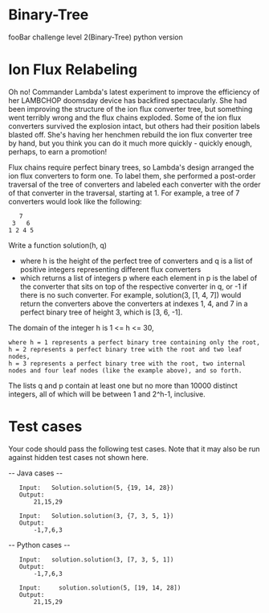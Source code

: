 # Binary-Tree
fooBar challenge level 2(Binary-Tree) python version

Ion Flux Relabeling
===================

Oh no! Commander Lambda's latest experiment to improve the efficiency of her LAMBCHOP doomsday device has backfired spectacularly. She had been improving the structure of the ion flux converter tree, but something went terribly wrong and the flux chains exploded. Some of the ion flux converters survived the explosion intact, but others had their position labels blasted off. She's having her henchmen rebuild the ion flux converter tree by hand, but you think you can do it much more quickly - quickly enough, perhaps, to earn a promotion!

Flux chains require perfect binary trees, so Lambda's design arranged the ion flux converters to form one. To label them, she performed a post-order traversal of the tree of converters and labeled each converter with the order of that converter in the traversal, starting at 1. For example, a tree of 7 converters would look like the following:

       7   
     3   6    
    1 2 4 5     

Write a function solution(h, q) 
  - where h is the height of the perfect tree of converters and q is a list of positive integers representing different flux converters
  - which returns a list of integers p where each element in p is the label of the converter that sits on top of the respective converter in q, or -1 if there is no such converter.  For example, solution(3, [1, 4, 7]) would return the converters above the converters at indexes 1, 4, and 7 in a perfect binary tree of height 3, which is [3, 6, -1].

The domain of the integer h is 1 <= h <= 30,   

    where h = 1 represents a perfect binary tree containing only the root,    
    h = 2 represents a perfect binary tree with the root and two leaf nodes,   
    h = 3 represents a perfect binary tree with the root, two internal nodes and four leaf nodes (like the example above), and so forth.   
The lists q and p contain at least one but no more than 10000 distinct integers, all of which will be between 1 and 2^h-1, inclusive.


Test cases
==========
Your code should pass the following test cases.
Note that it may also be run against hidden test cases not shown here.

-- Java cases -- 

       Input:   Solution.solution(5, {19, 14, 28})   
       Output:  
           21,15,29   

       Input:   Solution.solution(3, {7, 3, 5, 1})    
       Output:  
           -1,7,6,3  

-- Python cases -- 

       Input:   solution.solution(3, [7, 3, 5, 1])  
       Output:   
           -1,7,6,3     

       Input:     solution.solution(5, [19, 14, 28])     
       Output:     
           21,15,29    
